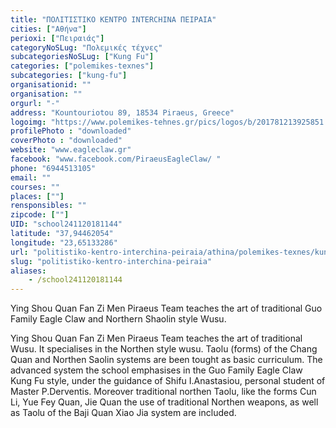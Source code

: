 ```yaml
---
title: "ΠΟΛΙΤΙΣΤΙΚΟ ΚΕΝΤΡΟ INTERCHINA ΠΕΙΡΑΙΑ"
cities: ["Αθήνα"]
perioxi: ["Πειραιάς"]
categoryNoSLug: "Πολεμικές τέχνες"
subcategoriesNoSLug: ["Kung Fu"]
categories: ["polemikes-texnes"]
subcategories: ["kung-fu"]
organisationid: ""
organisation: ""
orgurl: "-"
address: "Kountouriotou 89, 18534 Piraeus, Greece"
logoimg: "https://www.polemikes-tehnes.gr/pics/logos/b/201781213925851.jpg"
profilePhoto : "downloaded"
coverPhoto : "downloaded"
website: "www.eagleclaw.gr"
facebook: "www.facebook.com/PiraeusEagleClaw/ "
phone: "6944513105"
email: ""
courses: ""
places: [""]
rensponsibles: ""
zipcode: [""]
UID: "school241120181144"
latitude: "37,94462054"
longitude: "23,65133286"
url: "politistiko-kentro-interchina-peiraia/athina/polemikes-texnes/kung-fu"
slug: "politistiko-kentro-interchina-peiraia"
aliases:
    - /school241120181144
---
```



Ying Shou Quan Fan Zi Men Piraeus Team teaches the art of traditional Guo Family Eagle Claw and Northern Shaolin style Wusu.

Ying Shou Quan Fan Zi Men Piraeus Team teaches the art of traditional Wusu. It specialises in the Northen style wusu. Taolu (forms) of the Chang Quan and Northen Saolin systems are been tought as basic curriculum. The advanced system the school emphasises in the Guo Family Eagle Claw Kung Fu style, under the guidance of Shifu I.Anastasiou, personal student of Master P.Derventis. Moreover traditional northen Taolu, like the forms Cun Li, Yue Fey Quan, Jie Quan the use of traditional Northen weapons, as well as Taolu of the Baji Quan Xiao Jia system are included.